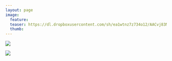 ```yaml
---
layout: page
image:
  feature:
  teaser: https://dl.dropboxusercontent.com/sh/ea1wtnz7z734o12/AACvj83M7kwYHHF63ozXL0aWa/luontokuvat/kev%C3%A4t/DSC05103-245px.jpg
  thumb:
---
```


[![](https://dl.dropboxusercontent.com/sh/ea1wtnz7z734o12/AACGb7S5sieE9xdH29FilEZ-a/luontokuvat/kev%C3%A4t/DSC05096-800px.jpg)](https://dl.dropboxusercontent.com/sh/ea1wtnz7z734o12/AACiNhGW0m7y9kFuhq3FSzh9a/luontokuvat/kev%C3%A4t/DSC05096.jpg)

[![](https://dl.dropboxusercontent.com/sh/ea1wtnz7z734o12/AADfNCHaN6gR6GiX3ynYuOMFa/luontokuvat/kev%C3%A4t/DSC05103-800px.jpg)](https://dl.dropboxusercontent.com/sh/ea1wtnz7z734o12/AAD4m-ohP0rrTMg3xrNG5ndba/luontokuvat/kev%C3%A4t/DSC05103.jpg)
